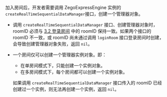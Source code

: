 加入房间后，开发者需要调用 ZegoExpressEngine 实例的 `createRealTimeSequentialDataManager`接口，创建一个管理器对象。

<div class="mk-warning">

- 调用 `createRealTimeSequentialDataManager` 接口、创建管理器对象时，roomID 必须与 [3.2 登录房间](!Other_Functions/RealTimeSequentialData#3_2) 中的 roomID 保持一致。如果两个接口的 roomID 不一致，或 roomID 尚未通过调用 `loginRoom` 接口登录房间时创建，会导致创建管理器对象失败，返回 `nil`。

- 一个房间仅可以创建一个管理器实例对象。即：
    - 在单房间模式下，只能创建一个实例对象。
    - 在多房间模式下，每个房间都可以创建一个实例对象。

    如果调用 `createRealTimeSequentialDataManager` 接口传入的 roomID 已经创建过一个实例，则无法再创建一个实例，返回 `nil`。
</div>











